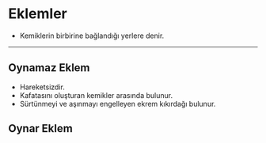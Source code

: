# Eklemler
- Kemiklerin birbirine bağlandığı yerlere denir.
---

## Oynamaz Eklem
- Hareketsizdir.
- Kafatasını oluşturan kemikler arasında bulunur.
- Sürtünmeyi ve aşınmayı engelleyen ekrem kıkırdağı bulunur.

## Oynar Eklem